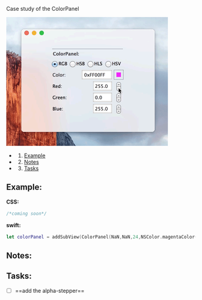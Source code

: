 Case study of the ColorPanel<!--more-->

<img width="430" alt="img" src="https://raw.githubusercontent.com/stylekit/img/master/colorpanel_2.mp4.gif">

- 1. [Example](#example) 
- 2. [Notes](#notes) 
- 3. [Tasks](#tasks) 

## Example:


**CSS:**  
  
```css
/*coming soon*/
```


**swift:**  
  
```swift
let colorPanel = addSubView(ColorPanel(NaN,NaN,24,NSColor.magentaColor(),"Color",self))
```

## Notes:

## Tasks:
- [ ] ==add the alpha-stepper==